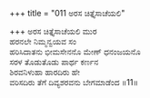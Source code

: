 +++
title = "011 ಅರಸ ಚಿತ್ತೈಸಾಚೆಯಲಿ"

+++
ಅರಸ ಚಿತ್ತೈಸಾಚೆಯಲಿ ಮುರ   
ಹರನಲೇ ನಿಮ್ಮನ್ವಯವ ಸಂ   
ಹರಿಸಿದಾತನು ಭೀಮಸೇನನೊ ಮೇಣ್ ಧನಂಜಯನೊ   
ಸರಳ ತೊಡುತೊಡು ಪಾರ್ಥ ಕರ್ಣನ   
ಶಿರವನಿಳುಹಾ ಹಾರದಿರು ಹೇ   
ವರಿಸದಿರು ತೆಗೆ ದಿವ್ಯಶರವನು ಬೇಗಮಾಡೆಂದ      ॥11॥